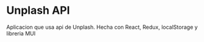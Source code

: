 # Unplash API 
Aplicacion que usa api de Unplash. Hecha con React, Redux, localStorage y libreria MUI
